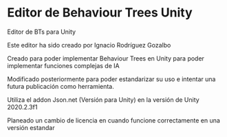 # Editor de Behaviour Trees Unity
 Editor de BTs para Unity

 Este editor ha sido creado por Ignacio Rodríguez Gozalbo
 
 Creado para poder implementar Behaviour Trees en Unity para poder implementar funciones complejas de IA

 Modificado posteriormente para poder estandarizar su uso e intentar una futura publicación como herramienta.

 Utiliza el addon Json.net (Versión para Unity) en la versión de Unity 2020.2.3f1

 Planeado un cambio de licencia en cuando funcione correctamente en una versión estandar